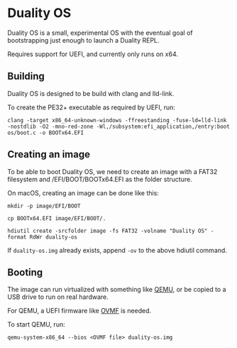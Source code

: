 # Duality OS

Duality OS is a small, experimental OS with the eventual goal of
bootstrapping just enough to launch a Duality REPL.

Requires support for UEFI, and currently only runs on x64.

## Building

Duality OS is designed to be build with clang and lld-link.

To create the PE32+ executable as required by UEFI, run:

`clang -target x86_64-unknown-windows -ffreestanding -fuse-ld=lld-link -nostdlib -O2 -mno-red-zone -Wl,/subsystem:efi_application,/entry:boot os/boot.c -o BOOTx64.EFI`

## Creating an image

To be able to boot Duality OS, we need to create an image with a FAT32 filesystem and /EFI/BOOT/BOOTx64.EFI as the folder structure.

On macOS, creating an image can be done like this:

`mkdir -p image/EFI/BOOT`

`cp BOOTx64.EFI image/EFI/BOOT/.`

`hdiutil create -srcfolder image -fs FAT32 -volname "Duality OS" -format RdWr duality-os`

If `duality-os.img` already exists, append `-ov` to the above hdiutil command.

## Booting

The image can run virtualized with something like [QEMU](https://www.qemu.org), or be copied to a USB drive to run on real hardware.

For QEMU, a UEFI firmware like [OVMF](https://github.com/tianocore/tianocore.github.io/wiki/OVMF) is needed.

To start QEMU, run:

`qemu-system-x86_64 --bios <OVMF file> duality-os.img`
